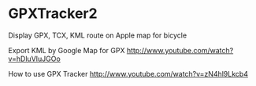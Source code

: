 # GPXTracker2
Display GPX, TCX, KML route on Apple map for bicycle

Export KML by Google Map for GPX 
http://www.youtube.com/watch?v=hDluVIuJGOo

How to use GPX Tracker 
http://www.youtube.com/watch?v=zN4hl9Lkcb4
